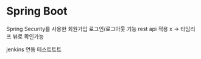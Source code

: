 # Spring Boot

Spring Security를 사용한 회원가입 로그인/로그아웃 기능
rest api 적용 x -> 타임리프 뷰로 확인가능

jenkins 연동 테스트트트
